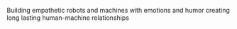 Building empathetic robots and machines with emotions and humor creating long lasting human-machine relationships